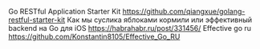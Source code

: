 Go RESTful Application Starter Kit
https://github.com/qiangxue/golang-restful-starter-kit
Как мы суслика яблоками кормили или эффективный backend на Go для iOS
https://habrahabr.ru/post/331456/
Effective go ru
https://github.com/Konstantin8105/Effective_Go_RU
